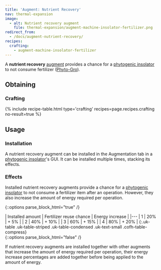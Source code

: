 ```yaml
---
title: 'Augment: Nutrient Recovery'
nav: thermal-expansion
image:
  - alt: Nutrient recovery augment
    file: thermal-expansion/augment-machine-insolator-fertilizer.png
redirect_from:
  - /docs/augment-nutrient-recovery/
recipes:
  crafting:
    - augment-machine-insolator-fertilizer
---
```


A **nutrient recovery** [augment](/docs/thermal-expansion/augments/) provides a chance for a
[phytogenic insolator](/docs/thermal-expansion/phytogenic-insolator/) to not consume fertilizer
([Phyto-Gro](/docs/thermal-foundation/phyto-gro/)).


Obtaining
---------

### Crafting
{% include recipe-table.html type='crafting' recipes=page.recipes.crafting no-result=true %}


Usage
-----

### Installation
A nutrient recovery augment can be installed in the Augmentation tab in a
[phytogenic insolator](/docs/thermal-expansion/phytogenic-insolator/)'s GUI. It can be installed
multiple times, stacking its effects.

### Effects
Installed nutrient recovery augments provide a chance for a [phytogenic
insolator](/docs/thermal-expansion/phytogenic-insolator/) to not consume a fertilizer item after
an operation. However, they also increase the amount of energy required per
operation.

{::options parse_block_html="true" /}
<div class="uk-overflow-container">
| Installed amount | Fertilizer reuse chance | Energy increase |
|---
| 1 | 20% | + 5% |
| 2 | 40% | + 10% |
| 3 | 60% | + 15% |
| 4 | 80% | + 20% |
{:.uk-table .uk-table-striped .uk-table-condensed .uk-text-small .cofh-table-compress}
</div>
{::options parse_block_html="false" /}

If nutrient recovery augments are installed together with other augments that
increase the amount of energy required per operation, their energy increase
percentages are added together before being applied to the amount of energy.
